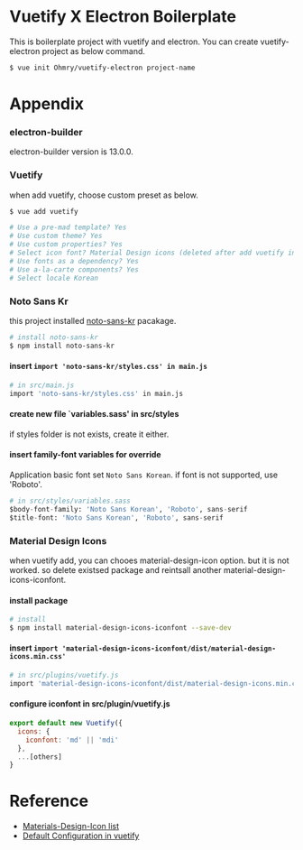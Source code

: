 # Vuetify X Electron Boilerplate
This is boilerplate project with vuetify and electron. You can create vuetify-electron project as below command.

``` bash
$ vue init Ohmry/vuetify-electron project-name
```

# Appendix
### electron-builder
electron-builder version is 13.0.0.

### Vuetify
when add vuetify, choose custom preset as below.
``` bash
$ vue add vuetify

# Use a pre-mad template? Yes
# Use custom theme? Yes
# Use custom properties? Yes
# Select icon font? Material Design icons (deleted after add vuetify in packaga.json and main.js)
# Use fonts as a dependency? Yes
# Use a-la-carte components? Yes
# Select locale Korean
```

### Noto Sans Kr
this project installed [noto-sans-kr](https://www.npmjs.com/package/noto-sans-kr) pacakage.
``` bash
# install noto-sans-kr
$ npm install noto-sans-kr
```

#### insert `import 'noto-sans-kr/styles.css' in main.js`
``` bash
# in src/main.js
import 'noto-sans-kr/styles.css' in main.js
```

#### create new file `variables.sass' in src/styles
if styles folder is not exists, create it either.

#### insert family-font variables for override
Application basic font set `Noto Sans Korean`. if font is not supported, use 'Roboto'.
``` python
# in src/styles/variables.sass
$body-font-family: 'Noto Sans Korean', 'Roboto', sans-serif
$title-font: 'Noto Sans Korean', 'Roboto', sans-serif
```

### Material Design Icons
when vuetify add, you can chooes material-design-icon option. but it is not worked. so delete existsed package and reintsall another material-design-icons-iconfont.

#### install package
``` bash
# install
$ npm install material-design-icons-iconfont --save-dev
```

#### insert `import 'material-design-icons-iconfont/dist/material-design-icons.min.css'`
``` bash
# in src/plugins/vuetify.js
import 'material-design-icons-iconfont/dist/material-design-icons.min.css'
```

#### configure iconfont in src/plugin/vuetify.js
``` javascript
export default new Vuetify({
  icons: {
    iconfont: 'md' || 'mdi'
  },
  ...[others]
}
```

# Reference
  - [Materials-Design-Icon list](https://fonts.google.com/icons)
  - [Default Configuration in vuetify](https://youtu.be/9C-20VZMkcg?t=32)